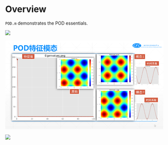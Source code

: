 # Overview

`POD.m` demonstrates the POD essentials.

![](description_1.png)

![](description_2.png)

![](description_3.png)
